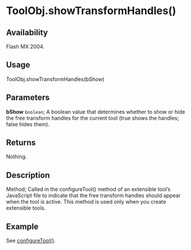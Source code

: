 # ToolObj.showTransformHandles()

## Availability

Flash MX 2004.

## Usage

ToolObj.showTransformHandles(bShow)

## Parameters

**bShow** `boolean`; A boolean value that determines whether to show or hide the free transform handles for the current tool (true shows the handles; false hides them).

## Returns

Nothing.

## Description

Method; Called in the configureTool() method of an extensible tool’s JavaScript file to indicate that the free transform handles should appear when the tool is active. This method is used only when you create extensible tools.

## Example

See [configureTool()](../Top-level_functions_and_methods/configureTool.md).

